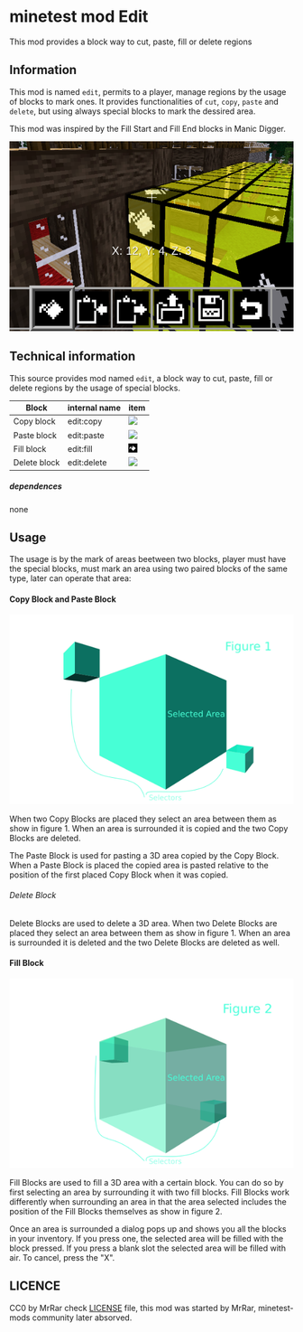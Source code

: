 minetest mod Edit
==================

This mod provides a block way to cut, paste, fill or delete regions

Information
-----------

This mod is named `edit`, permits to a player, manage regions by the usage 
of blocks to mark ones. It provides functionalities of `cut`, `copy`, `paste` and `delete`, 
but using always special blocks to mark the dessired area.

This mod was inspired by the Fill Start and Fill End blocks in Manic Digger.

![screenshot](screenshot.png)

Technical information
---------------------

This source provides mod named `edit`, a block way to cut, paste, fill 
or delete regions by the usage of special blocks.

| Block       | internal name | item             |
| ----------- | ---------- | ------------------- |
| Copy block  | edit:copy  | ![](textures/edit_copy.png)  |
| Paste block | edit:paste | ![](textures/edit_paste.png) |
| Fill block  | edit:fill  | ![](textures/edit_fill.png)  |
| Delete block | edit:delete | ![](textures/edit_delete.png)  |

##### dependences

none

Usage
------

The usage is by the mark of areas beetween two blocks, player must have the special blocks, 
must mark an area using two paired blocks of the same type, later can operate that area:


#### Copy Block and Paste Block

![editblocks1copy.png](editblocks1copy.png)

When two Copy Blocks are placed they select an area between them as show
in figure 1. When an area is surrounded it is copied and the two Copy
Blocks are deleted.

The Paste Block is used for pasting a 3D area copied by the Copy Block.
When a Paste Block is placed the copied area is pasted relative to the
position of the first placed Copy Block when it was copied.

###### Delete Block

Delete Blocks are used to delete a 3D area. When two Delete Blocks are
placed they select an area between them as show in figure 1. When an area
is surrounded it is deleted and the two Delete Blocks are deleted as well.

#### Fill Block

![](editblocks2delete.png)


Fill Blocks are used to fill a 3D area with a certain block. You can do so
by first selecting an area by surrounding it with two fill blocks. Fill
Blocks work differently when surrounding an area in that the area selected
includes the position of the Fill Blocks themselves as show in figure 2.

Once an area is surrounded a dialog pops up and shows you all the blocks
in your inventory. If you press one, the selected area will be filled with
the block pressed. If you press a blank slot the selected area will be
filled with air. To cancel, press the "X".

LICENCE
-------

CC0 by MrRar check [LICENSE](LICENSE) file, this mod was started by MrRar, 
minetest-mods community later absorved.

